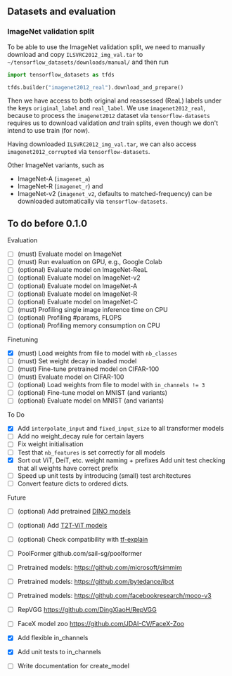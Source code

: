 ## Datasets and evaluation

### ImageNet validation split

To be able to use the ImageNet validation split, we need to manually download and
copy `ILSVRC2012_img_val.tar` to `~/tensorflow_datasets/downloads/manual/` and then run
```python
import tensorflow_datasets as tfds

tfds.builder("imagenet2012_real").download_and_prepare()
```
Then we have access to both original and reassessed (ReaL) labels under the keys
`original_label` and `real_label`. We use `imagenet2012_real`, because to process the 
`imagenet2012` dataset via `tensorflow-datasets` requires us to download validation
_and_ train splits, even though we don't intend to use train (for now).

Having downloaded `ILSVRC2012_img_val.tar`, we can also access `imagenet2012_corrupted`
via `tensorflow-datasets`.

Other ImageNet variants, such as
- ImageNet-A (`imagenet_a`)
- ImageNet-R (`imagenet_r`) and
- ImageNet-v2 (`imagenet_v2`, defaults to matched-frequency)
can be downloaded automatically via `tensorflow-datasets`.

## To do before 0.1.0

Evaluation

- [ ] (must) Evaluate model on ImageNet
- [ ] (must) Run evaluation on GPU, e.g., Google Colab
- [ ] (optional) Evaluate model on ImageNet-ReaL
- [ ] (optional) Evaluate model on ImageNet-v2
- [ ] (optional) Evaluate model on ImageNet-A
- [ ] (optional) Evaluate model on ImageNet-R
- [ ] (optional) Evaluate model on ImageNet-C
- [ ] (must) Profiling single image inference time on CPU
- [ ] (optional) Profiling #params, FLOPS
- [ ] (optional) Profiling memory consumption on CPU

Finetuning

- [x] (must) Load weights from file to model with `nb_classes`
- [ ] (must) Set weight decay in loaded model
- [ ] (must) Fine-tune pretrained model on CIFAR-100
- [ ] (must) Evaluate model on CIFAR-100
- [ ] (optional) Load weights from file to model with `in_channels != 3`
- [ ] (optional) Fine-tune model on MNIST (and variants)
- [ ] (optional) Evaluate model on MNIST (and variants)

To Do

- [x] Add `interpolate_input` and `fixed_input_size` to all transformer models
- [ ] Add no weight_decay rule for certain layers
- [ ] Fix weight initialisation
- [ ] Test that `nb_features` is set correctly for all models
- [x] Sort out ViT, DeiT, etc. weight naming + prefixes
      Add unit test checking that all weights have correct prefix
- [ ] Speed up unit tests by introducing (small) test architectures
- [ ] Convert feature dicts to ordered dicts.

Future

- [ ] (optional) Add pretrained [DINO models](https://github.com/facebookresearch/dino)
- [ ] (optional) Add [T2T-ViT models](https://github.com/yitu-opensource/T2T-ViT)
- [ ] (optional) Check compatibility with [tf-explain](https://github.com/sicara/tf-explain)

- [ ] PoolFormer github.com/sail-sg/poolformer
- [ ] Pretrained models: https://github.com/microsoft/simmim
- [ ] Pretrained models: https://github.com/bytedance/ibot
- [ ] Pretrained models: https://github.com/facebookresearch/moco-v3

- [ ] RepVGG https://github.com/DingXiaoH/RepVGG
- [ ] FaceX model zoo https://github.com/JDAI-CV/FaceX-Zoo

- [x] Add flexible in_channels
- [x] Add unit tests to in_channels
- [ ] Write documentation for create_model
